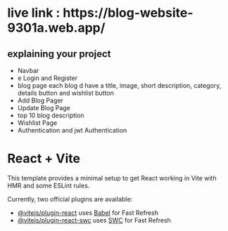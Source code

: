 
<h1>live link : https://blog-website-9301a.web.app/</h1>


<h2>explaining your project</h2>
<ul>
  <li>Navbar</li>
  <li>e Login and Register</li>
  <li>blog page each blog d have a title, image, short description, category, details button and
wishlist button</li>
  <li>Add Blog Pager</li>
  <li>Update Blog Page</li>
  <li>top 10 blog description</li>
  <li>Wishlist Page</li>
  <li>Authentication and jwt Authentication</li>
  
</ul>




# React + Vite

This template provides a minimal setup to get React working in Vite with HMR and some ESLint rules.

Currently, two official plugins are available:

- [@vitejs/plugin-react](https://github.com/vitejs/vite-plugin-react/blob/main/packages/plugin-react/README.md) uses [Babel](https://babeljs.io/) for Fast Refresh
- [@vitejs/plugin-react-swc](https://github.com/vitejs/vite-plugin-react-swc) uses [SWC](https://swc.rs/) for Fast Refresh
